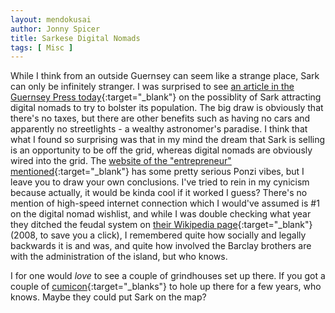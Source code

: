 ```yaml
---
layout: mendokusai
author: Jonny Spicer
title: Sarkese Digital Nomads
tags: [ Misc ]
---
```

While I think from an outside Guernsey can seem like a strange place, Sark can only be infinitely stranger. I was surprised to see [an article in the Guernsey Press today](https://guernseypress.com/news/2020/11/30/sark-seeks-digital-nomads-to-relocate-to-the-island/){:target="_blank"} on the possiblity of Sark attracting digital nomads to try to bolster its
population. The big draw is obviously that there's no taxes, but there are other benefits such as having no cars and apparently no streetlights - a wealthy astronomer's paradise. I
think that what I found so surprising was that in my mind the dream that Sark is selling is an opportunity to be off the grid, whereas digital nomads are obviously wired into the grid.
The [website of the "entrepreneur" mentioned](https://www.swen-lorenz.com/){:target="_blank"} has some pretty serious Ponzi vibes, but I leave you to draw your own conclusions. I've
tried to rein in my cynicism because actually, it would be kinda cool if it worked I guess? There's no mention of high-speed internet connection which I would've assumed is #1 on the
digital nomad wishlist, and while I was double checking what year they ditched the feudal system on [their Wikipedia page](https://en.wikipedia.org/wiki/Sark){:target="_blank"} (2008,
to save you a click), I remembered quite how socially and legally backwards it is and was, and quite how involved the Barclay brothers are with the administration of the island, but
who knows.

I for one would *love* to see a couple of grindhouses set up there. If you got a couple of [cumicon](https://www.pokernews.com/news/2017/11/online-crusher-cumicon-retires-graph-29420.htm){:target="_blanks"} to hole up there for a few years, who knows. Maybe they could put Sark on the map?
